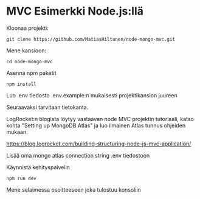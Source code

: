 # MVC Esimerkki Node.js:llä

Kloonaa projekti:
```
git clone https://github.com/MatiasHiltunen/node-mongo-mvc.git
```
Mene kansioon:
```
cd node-mongo-mvc
```

Asenna npm paketit
```
npm install
```

Luo .env tiedosto .env.example:n mukaisesti projektikansion juureen

Seuraavaksi tarvitaan tietokanta.

LogRocket:n blogista löytyy vastaavan node MVC projektin tutoriaali,
katso kohta "Setting up MongoDB Atlas" ja luo ilmainen Atlas tunnus ohjeiden mukaan. 

https://blog.logrocket.com/building-structuring-node-js-mvc-application/

Lisää oma mongo atlas connection string .env tiedostoon

Käynnistä kehityspalvelin
```
npm run dev
```

Mene selaimessa osoitteeseen joka tulostuu konsoliin
